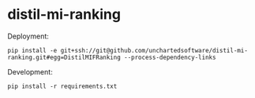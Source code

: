 # distil-mi-ranking

Deployment:

```shell
pip install -e git+ssh://git@github.com/unchartedsoftware/distil-mi-ranking.git#egg=DistilMIFRanking --process-dependency-links
```

Development:

```shell
pip install -r requirements.txt
```
